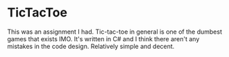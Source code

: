 # TicTacToe

This was an assignment I had. Tic-tac-toe in general is one of the dumbest games that exists IMO. It's written in C# and I think there aren't any mistakes in the code design. Relatively simple and decent.
